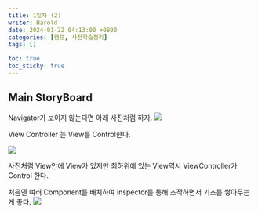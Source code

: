 ```yaml
---
title: 1일차 (2)
writer: Harold
date: 2024-01-22 04:13:00 +0800
categories: [캠프, 사전학습정리]
tags: []

toc: true
toc_sticky: true
---
```

## Main StoryBoard

Navigator가 보이지 않는다면 아래 사진처럼 하자.
![](https://velog.velcdn.com/images/haroldfromk/post/c86d7b32-e891-442e-9652-63cab0f96a58/image.png)


View Controller 는 View를 Control한다.

![](https://velog.velcdn.com/images/haroldfromk/post/9e2809aa-469d-4644-a979-a28271a034ef/image.png)

사진처럼 View안에 View가 있지만 최하위에 있는 View역시 ViewController가 Control 한다.

처음엔 여러 Component를 배치하여 inspector를 통해 조작하면서 기초를 쌓아두는게 좋다.
![](https://velog.velcdn.com/images/haroldfromk/post/79e8dfb4-916e-47ba-a7d2-825b2cbb99de/image.png)
